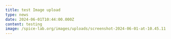 ```yaml
---
title: test Image upload
type: news
date: 2024-06-01T10:44:00.000Z
content: testing
image: /spice-lab.org/images/uploads/screenshot-2024-06-01-at-10.45.11 am.png
---
```

